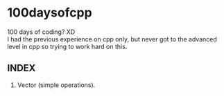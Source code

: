# 100daysofcpp
100 days of coding? XD
<br/>
I had the previous experience on cpp only, but never got to the advanced level in cpp so trying to work hard on this.


## INDEX

1. Vector (simple operations).
